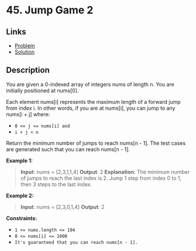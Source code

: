 # 45. Jump Game 2

## Links

- [Problem](https://leetcode.com/problems/jump-game-ii/description/?envType=study-plan-v2&envId=top-interview-150)
- [Solution](./solution.py)

## Description

You are given a 0-indexed array of integers nums of length n. You are initially positioned at nums[0].

Each element nums[i] represents the maximum length of a forward jump from index i. In other words, if you are at nums[i], you can jump to any nums[i + j] where:

- `0 <= j <= nums[i] and`
- `i + j < n`

Return the minimum number of jumps to reach nums[n - 1]. The test cases are generated such that you can reach nums[n - 1].

**Example 1:**

> **Input**: nums = [2,3,1,1,4]
> **Output**: 2
> **Explanation**: The minimum number of jumps to reach the last index is 2. Jump 1 step from index 0 to 1, then 3 steps to the last index.

**Example 2:**

> **Input**: nums = [2,3,0,1,4]
> **Output**: 2

**Constraints:**

- `1 <= nums.length <= 104`
- `0 <= nums[i] <= 1000`
- `It's guaranteed that you can reach nums[n - 1].`
